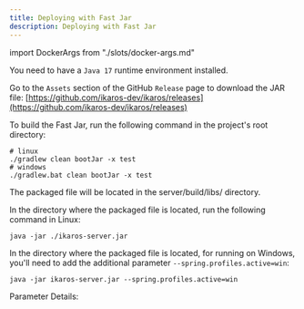 ```yaml
---
title: Deploying with Fast Jar
description: Deploying with Fast Jar
---
```


import DockerArgs from "./slots/docker-args.md"

You need to have a `Java 17` runtime environment installed.

Go to the `Assets` section of the GitHub `Release` page to download the JAR file: [https://github.com/ikaros-dev/ikaros/releases](https://github.com/ikaros-dev/ikaros/releases)

To build the Fast Jar, run the following command in the project's root directory:

```shell
# linux
./gradlew clean bootJar -x test
# windows
./gradlew.bat clean bootJar -x test
```

The packaged file will be located in the server/build/libs/ directory.

In the directory where the packaged file is located, run the following command in Linux:

```shell
java -jar ./ikaros-server.jar
```

In the directory where the packaged file is located, for running on Windows, you'll need to add the additional parameter `--spring.profiles.active=win`:

```shell
java -jar ikaros-server.jar --spring.profiles.active=win 
```

Parameter Details:

  <DockerArgs />